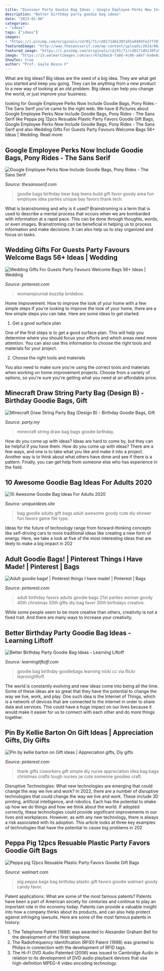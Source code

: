 ```yaml
---
title: "Dinosaur Party Goodie Bag Ideas : Google Employee Perks Now Include Goodie Bags, Pony Rides"
description: "Better birthday party goodie bag ideas"
date: "2023-01-06"
categories:
- "ideas"
tags: ["ideas"]
images:
- "https://i.pinimg.com/originals/cd/01/71/cd0171d6130fa55a849dfe27f397c090.jpg"
featuredImage: "http://www.thesansserif.com/wp-content/uploads/2014/06/goodie-bags.jpg"
featured_image: "https://i.pinimg.com/originals/cd/01/71/cd0171d6130fa55a849dfe27f397c090.jpg"
image: "https://i5.walmartimages.com/asr/47a26ac6-fa0d-4c06-a8ef-ba0e6af63584_1.ca3396242f9206deed97ed5a1ccc36d9.jpeg"
ShowToc: true
author: "Prof. Gayle Bosco V"
---
```



What are big ideas?
Big ideas are the seed of a big idea. They are what get you started and keep you going. They can be anything from a new product to a new way of looking at an old problem. Big ideas can help you change the world, or just improve your business.

	

		
looking for Google Employee Perks Now Include Goodie Bags, Pony Rides - The Sans Serif you've came to the right web. We have 8 Pictures about Google Employee Perks Now Include Goodie Bags, Pony Rides - The Sans Serif like Peppa pig 12pcs Resuable Plastic Party Favors Goodie Gift Bags, Google Employee Perks Now Include Goodie Bags, Pony Rides - The Sans Serif and also Wedding Gifts For Guests Party Favours Welcome Bags 56+ Ideas | Wedding. Read more:
		
    
## Google Employee Perks Now Include Goodie Bags, Pony Rides - The Sans Serif

<img loading=lazy src="http://www.thesansserif.com/wp-content/uploads/2014/06/goodie-bags.jpg" onerror="this.onerror=null;this.src='https://tse2.mm.bing.net/th?id=OIP.hobZSvHOikx3s66TKCWPcQHaFO&amp;pid=15.1';" alt="Google Employee Perks Now Include Goodie Bags, Pony Rides - The Sans Serif">

_Source: thesansserif.com_

>goodie bags birthday bear bag teens build gift favor goody area fun employee idea parties unique bay favors thank tech. 

	

What is brainstroming and why is it used?
Brainstroming is a term that is used to describe a mental process that occurs when we are bombarded with information at a rapid pace. This can be done through thoughts, words, or even images. Brainstroming can be beneficial in helping us to process information and make decisions. It can also help us to stay organized and focus on tasks.

    
## Wedding Gifts For Guests Party Favours Welcome Bags 56+ Ideas | Wedding

<img loading=lazy src="https://i.pinimg.com/originals/cd/01/71/cd0171d6130fa55a849dfe27f397c090.jpg" onerror="this.onerror=null;this.src='https://tse1.mm.bing.net/th?id=OIP.brc2RnokaOGZLHHpuo_mTQAAAA&amp;pid=15.1';" alt="Wedding Gifts For Guests Party Favours Welcome Bags 56+ Ideas | Wedding">

_Source: pinterest.com_

>womansjournal buzztip bridebox. 

	

Home Improvement: How to improve the look of your home with a few simple steps
If you're looking to improve the look of your home, there are a few simple steps you can take. Here are some ideas to get started:
1. Get a good surface plan

One of the first steps is to get a good surface plan. This will help you determine where you should focus your efforts and which areas need more attention. You can also use this information to choose the right tools and materials for your project.

2. Choose the right tools and materials

You also need to make sure you're using the correct tools and materials when working on home improvement projects. Choose from a variety of options, so you're sure you're getting what you need at an affordable price.


    
## Minecraft Draw String Party Bag (Design B) - Birthday Goodie Bags, Gift

<img loading=lazy src="http://party.my/wp-content/uploads/2017/11/minecraft-B-1.jpg" onerror="this.onerror=null;this.src='https://tse1.mm.bing.net/th?id=OIP.NKk46bmnjX3nCIfjht0fggHaJ4&amp;pid=15.1';" alt="Minecraft Draw String Party Bag (Design B) - Birthday Goodie Bags, Gift">

_Source: party.my_

>minecraft string draw bag bags goodie birthday. 

	

How do you come up with ideas?
Ideas are hard to come by, but they can be helpful if you have them. How do you come up with ideas? There are a few ways, and one is to take what you like and make it into a project. Another way is to think about what others have done and see if there is a pattern. Finally, you can get help from someone else who has experience in the field.

    
## 10 Awesome Goodie Bag Ideas For Adults 2020

<img loading=lazy src="https://www.uniqueideas.site/wp-content/uploads/diy-baby-shower-game-favors-for-men-for-a-co-ed-shower-cute-gift-5.jpg" onerror="this.onerror=null;this.src='https://tse2.mm.bing.net/th?id=OIP.yEEKTu1g7RpAGZcHMZkY8wHaJ4&amp;pid=15.1';" alt="10 Awesome Goodie Bag Ideas For Adults 2020">

_Source: uniqueideas.site_

>bag goodie adults gift bags adult awesome goody cute diy shower fun favors game file type. 

	

Ideas for the future of technology range from forward-thinking concepts like self-driving cars to more traditional ideas like creating a new form of energy. Here, we take a look at five of the most interesting ideas that are likely to make a big impact in 202
    
## Adult Goodie Bags! | Pinterest Things I Have Made! | Pinterest | Bags

<img loading=lazy src="https://s-media-cache-ak0.pinimg.com/736x/9e/a4/0b/9ea40b9762a7e924375a66896bf720ab--rd-birthday-birthday-woman.jpg" onerror="this.onerror=null;this.src='https://tse1.mm.bing.net/th?id=OIP.KMFHlPFwRnAS7smPd0hLzQHaFj&amp;pid=15.1';" alt="Adult goodie bags! | Pinterest things I have made! | Pinterest | Bags">

_Source: pinterest.com_

>adult birthday favors adults goodie bags 21st parties woman goody 40th christmas 50th gifts diy bag favor 30th birthdays creative. 

	

While some people seem to be more creative than others, creativity is not a fixed trait. And there are many ways to increase your creativity.

    
## Better Birthday Party Goodie Bag Ideas - Learning Liftoff

<img loading=lazy src="https://www.learningliftoff.com/wp-content/uploads/2016/04/GoodieBags_EnhanceLearning.jpg" onerror="this.onerror=null;this.src='https://tse1.mm.bing.net/th?id=OIP.qPzyMuSOj6zAegAGov1yPwHaD8&amp;pid=15.1';" alt="Better Birthday Party Goodie Bag Ideas - Learning Liftoff">

_Source: learningliftoff.com_

>goodie bag birthday goodiebags learning nicki cc via flickr learningliftoff. 

	

The world is constantly evolving and new ideas come into being all the time. Some of these ideas are so great that they have the potential to change the way we live, work, and play. One such idea is the Internet of Things, which is a network of devices that are connected to the internet in order to share data and services. This could have a huge impact on our lives because it would make it easier for us to connect with each other and do more things together.

    
## Pin By Kellie Barton On Gift Ideas | Appreciation Gifts, Diy Gifts

<img loading=lazy src="https://i.pinimg.com/736x/c1/65/19/c16519ec6cf6e7bbac59e8d0406e92ff--good-ideas-cute-ideas.jpg" onerror="this.onerror=null;this.src='https://tse4.mm.bing.net/th?id=OIP.MQj77x40StWXFk4x1fS4cAHaLH&amp;pid=15.1';" alt="Pin by kellie barton on Gift ideas | Appreciation gifts, Diy gifts">

_Source: pinterest.com_

>thank gifts coworkers gift simple diy nurse appreciation idea bag bags christmas crafts tough nurses jw cute someone goodies craft. 

	

Disruptive Technologies: What new technologies are emerging that could change the way we live and work?
In 2022, there are a number of disruptive technologies that could change the way we live and work. These include 3D printing, artificial intelligence, and robotics. Each has the potential to shake up how we do things and how we think about the world. If adopted correctly, these technologies could provide significant improvements in our lives and workplaces. However, as with any new technology, there is always a risk associated with its adoption. This article looks at three key examples of technologies that have the potential to cause big problems in 202
    
## Peppa Pig 12pcs Resuable Plastic Party Favors Goodie Gift Bags

<img loading=lazy src="https://i5.walmartimages.com/asr/47a26ac6-fa0d-4c06-a8ef-ba0e6af63584_1.ca3396242f9206deed97ed5a1ccc36d9.jpeg" onerror="this.onerror=null;this.src='https://tse3.mm.bing.net/th?id=OIP.cB7cm2cPI0mmfRCTAwI4UwHaFj&amp;pid=15.1';" alt="Peppa pig 12pcs Resuable Plastic Party Favors Goodie Gift Bags">

_Source: walmart.com_

>pig peppa bags bag birthday plastic gift favors goodie walmart goody candy favor. 

	

Patent applications: What are some of the most famous patents?
Patents have been a part of American society for centuries and continue to play an important role in the economy today. Patents can provide a valuable insight into how a company thinks about its products, and can also help protect against infringing lawsuits. Here are some of the most famous patents in history: 
1. The Telephone Patent (1888) was awarded to Alexander Graham Bell for the development of the first telephone. 
2. The Radiofrequency Identification (RFID) Patent (1998) was granted to Philips in connection with the development of RFID tags. 
3. The Hi-Fi DVD Audio Patented (2006) was issued to Cambridge Audio in relation to its development of DVD audio playback devices that use high-definition MPEG-4 video encoding technology. 

